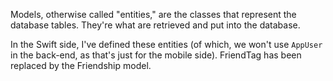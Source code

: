 Models, otherwise called "entities," are the classes that represent the database tables. They're what are retrieved and put into the database. 

In the Swift side, I've defined these entities (of which, we won't use `AppUser` in the back-end, as that's just for the mobile side). FriendTag has been replaced by the Friendship model.

